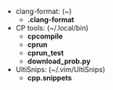 * clang-format: (~)
    * **.clang-format**
* CP tools: (~/.local/bin)
    * **cpcompile**
    * **cprun**
    * **cprun\_test**
    * **download\_prob.py**
* UltiSnips: (~/.vim/UltiSnips)
    * **cpp.snippets**

